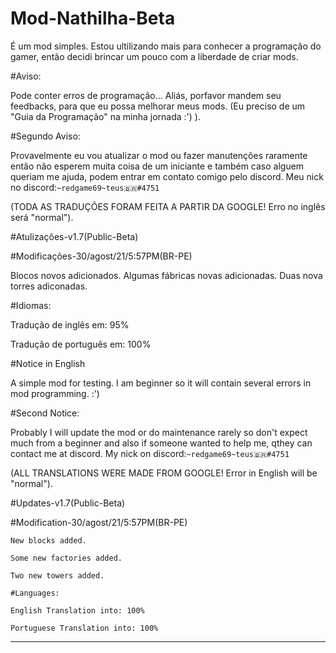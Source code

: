 # Mod-Nathilha-Beta

  É um mod simples. Estou ultilizando mais para conhecer a programação do gamer, então decidi brincar um pouco com a liberdade de criar mods. 
     
 #Aviso:


  Pode conter erros de programação...
  Aliás, porfavor mandem seu feedbacks, para que eu possa melhorar meus mods. 
  (Eu preciso de um "Guia da Programação" na minha jornada :') ).
 
 #Segundo Aviso:

  Provavelmente eu vou atualizar o mod ou fazer manutenções raramente então não esperem muita coisa de um iniciante e também caso alguem queriam me ajuda, podem entrar em contato comigo pelo discord. 
   Meu nick no discord:`~redgame69~teus🇧🇷#4751`

(TODA AS TRADUÇÕES FORAM FEITA A PARTIR DA GOOGLE! Erro no inglês será "normal").

 #Atulizações-v1.7(Public-Beta)

  #Modificações-30/agost/21/5:57PM(BR-PE)
 
  Blocos novos adicionados.
  Algumas fábricas novas adicionadas.
  Duas nova torres adiconadas.
  
   #Idiomas:
  
   Tradução de inglês em: 95%

   Tradução de português em: 100%

 #Notice in English
  
  A simple mod for testing. I am beginner so it will contain several errors in mod programming.                    :') 
  
 #Second Notice: 
  
  Probably I will update the mod or do maintenance rarely so don't expect much from a beginner and also if someone wanted to help me, qthey can contact me at discord.
    My nick on discord:`~redgame69~teus🇧🇷#4751` 
  
  (ALL TRANSLATIONS WERE MADE FROM GOOGLE! Error in English will be "normal").

 #Updates-v1.7(Public-Beta)

   #Modification-30/agost/21/5:57PM(BR-PE)

    New blocks added.
  
    Some new factories added.
  
    Two new towers added.
    
    #Languages:
   
    English Translation into: 100% 
   
    Portuguese Translation into: 100% 
  
   ***************************************
  
  
